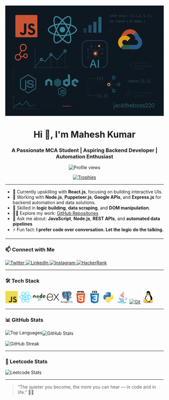 <p align="center">
  <img src="Java-Script-AI-and-Data-Visualisation.png" height="350" alt="Tech Banner" />
</p>

<h1 align="center">Hi 👋, I'm Mahesh Kumar</h1>
<h3 align="center">A Passionate MCA Student | Aspiring Backend Developer | Automation Enthusiast</h3>

<p align="center">
  <img src="https://komarev.com/ghpvc/?username=jacktheboss220&label=Profile%20views&color=080eba&style=flat" alt="Profile views" />
</p>

<p align="center">
  <a href="https://github.com/ryo-ma/github-profile-trophy">
    <img src="https://github-profile-trophy.vercel.app/?username=jacktheboss220&theme=darkhub&margin-w=10&margin-h=10" alt="Trophies" />
  </a>
</p>

---

- 🌱 Currently upskilling with **React.js**, focusing on building interactive UIs.
- 🔧 Working with **Node.js**, **Puppeteer.js**, **Google APIs**, and **Express.js** for backend automation and data solutions.
- 🧠 Skilled in **logic building**, **data scraping**, and **DOM manipulation**.
- 👨‍💻 Explore my work: [GitHub Repositories](https://github.com/jacktheboss220?tab=repositories)
- 💬 Ask me about: **JavaScript**, **Node.js**, **REST APIs**, and **automated data pipelines**
- ⚡ Fun fact: **I prefer code over conversation. Let the logic do the talking.**

---

<h3 align="left">📫 Connect with Me</h3>

<p align="left">
  <a href="https://twitter.com/mahesh__01" target="_blank">
    <img src="https://raw.githubusercontent.com/rahuldkjain/github-profile-readme-generator/master/src/images/icons/Social/twitter.svg" alt="Twitter" width="30" height="30" />
  </a>
  <a href="https://linkedin.com/in/mahesh-kumar-m1k" target="_blank">
    <img src="https://raw.githubusercontent.com/rahuldkjain/github-profile-readme-generator/master/src/images/icons/Social/linked-in-alt.svg" alt="LinkedIn" width="30" height="30" />
  </a>
  <a href="https://instagram.com/__mahesh__01" target="_blank">
    <img src="https://raw.githubusercontent.com/rahuldkjain/github-profile-readme-generator/master/src/images/icons/Social/instagram.svg" alt="Instagram" width="30" height="30" />
  </a>
  <a href="https://www.hackerrank.com/jacktheboss2_2_0" target="_blank">
    <img src="https://raw.githubusercontent.com/rahuldkjain/github-profile-readme-generator/master/src/images/icons/Social/hackerrank.svg" alt="HackerRank" width="30" height="30" />
  </a>
</p>

---

<h3 align="left">🛠️ Tech Stack</h3>

<p align="left">
  <a href="https://developer.mozilla.org/en-US/docs/Web/JavaScript" target="_blank"><img src="https://raw.githubusercontent.com/devicons/devicon/master/icons/javascript/javascript-original.svg" alt="JavaScript" width="40" height="40"/></a>
  <a href="https://react.dev/" target="_blank"><img src="https://raw.githubusercontent.com/devicons/devicon/master/icons/react/react-original.svg" alt="React.js" width="40" height="40"/></a>
  <a href="https://nodejs.org" target="_blank"><img src="https://raw.githubusercontent.com/devicons/devicon/master/icons/nodejs/nodejs-original-wordmark.svg" alt="Node.js" width="40" height="40"/></a>
  <a href="https://expressjs.com/" target="_blank"><img src="https://raw.githubusercontent.com/devicons/devicon/master/icons/express/express-original.svg" alt="Express.js" width="40" height="40"/></a>
  <a href="https://www.postgresql.org" target="_blank"><img src="https://raw.githubusercontent.com/devicons/devicon/master/icons/postgresql/postgresql-original-wordmark.svg" alt="PostgreSQL" width="40" height="40"/></a>
  <a href="https://www.w3.org/html/" target="_blank"><img src="https://raw.githubusercontent.com/devicons/devicon/master/icons/html5/html5-original-wordmark.svg" alt="HTML5" width="40" height="40"/></a>
  <a href="https://www.w3schools.com/css/" target="_blank"><img src="https://raw.githubusercontent.com/devicons/devicon/master/icons/css3/css3-original-wordmark.svg" alt="CSS3" width="40" height="40"/></a>
  <a href="https://www.python.org" target="_blank"><img src="https://raw.githubusercontent.com/devicons/devicon/master/icons/python/python-original.svg" alt="Python" width="40" height="40"/></a>
  <a href="https://www.java.com" target="_blank"><img src="https://raw.githubusercontent.com/devicons/devicon/master/icons/java/java-original.svg" alt="Java" width="40" height="40"/></a>
  <a href="https://git-scm.com/" target="_blank"><img src="https://www.vectorlogo.zone/logos/git-scm/git-scm-icon.svg" alt="Git" width="40" height="40"/></a>
  <a href="https://www.linux.org/" target="_blank"><img src="https://raw.githubusercontent.com/devicons/devicon/master/icons/linux/linux-original.svg" alt="Linux" width="40" height="40"/></a>
</p>

---

<h3 align="left">📊 GitHub Stats</h3>

<p>
  <img align="left" src="https://github-readme-stats.vercel.app/api/top-langs?username=jacktheboss220&show_icons=true&theme=cobalt&layout=compact" alt="Top Languages"/>
</p>

<p>
  <img align="center" src="https://github-readme-stats.vercel.app/api?username=jacktheboss220&show_icons=true&theme=dark&title_color=18ec69&text_color=d91212&bg_color=181616" alt="GitHub Stats"/>
</p>

<p>
  <img align="center" src="https://github-readme-streak-stats.herokuapp.com/?user=jacktheboss220&theme=dark" alt="GitHub Streak"/>
</p>

---

<h3 align="left">🧩 Leetcode Stats</h3>

<p>
  <img src="https://leetcard.jacoblin.cool/jacktheboss220" alt="Leetcode Stats" />
</p>


---

> “The quieter you become, the more you can hear — in code and in life.” 🧘‍♂️

